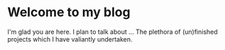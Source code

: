 # Welcome to my blog

I'm glad you are here. I plan to talk about ...
The plethora of (un)finished projects which I have valiantly undertaken.
